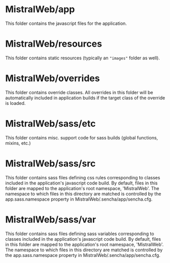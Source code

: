 # MistralWeb/app

This folder contains the javascript files for the application.

# MistralWeb/resources

This folder contains static resources (typically an `"images"` folder as well).

# MistralWeb/overrides

This folder contains override classes. All overrides in this folder will be 
automatically included in application builds if the target class of the override
is loaded.

# MistralWeb/sass/etc

This folder contains misc. support code for sass builds (global functions, 
mixins, etc.)

# MistralWeb/sass/src

This folder contains sass files defining css rules corresponding to classes
included in the application's javascript code build.  By default, files in this 
folder are mapped to the application's root namespace, 'MistralWeb'. The
namespace to which files in this directory are matched is controlled by the
app.sass.namespace property in MistralWeb/.sencha/app/sencha.cfg. 

# MistralWeb/sass/var

This folder contains sass files defining sass variables corresponding to classes
included in the application's javascript code build.  By default, files in this 
folder are mapped to the application's root namespace, 'MistralWeb'. The
namespace to which files in this directory are matched is controlled by the
app.sass.namespace property in MistralWeb/.sencha/app/sencha.cfg. 
